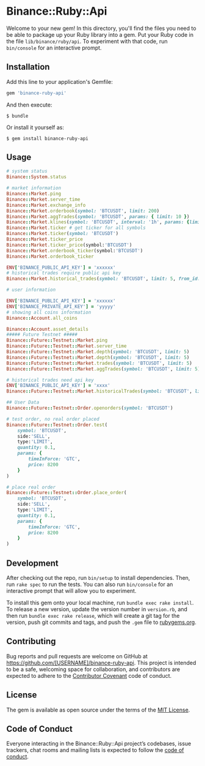 # Binance::Ruby::Api

Welcome to your new gem! In this directory, you'll find the files you need to be able to package up your Ruby library into a gem. Put your Ruby code in the file `lib/binance/ruby/api`. To experiment with that code, run `bin/console` for an interactive prompt.


## Installation

Add this line to your application's Gemfile:

```ruby
gem 'binance-ruby-api'
```

And then execute:

    $ bundle

Or install it yourself as:

    $ gem install binance-ruby-api

## Usage

```ruby
# system status
Binance::System.status

# market information
Binance::Market.ping
Binance::Market.server_time
Binance::Market.exchange_info
Binance::Market.orderbook(symbol: 'BTCUSDT', limit: 200)
Binance::Market.aggTrades(symbol: 'BTCUSDT', params: { limit: 10 })
Binance::Market.klines(symbol: 'BTCUSDT', interval: '1h', params: {limit: 100})
Binance::Market.ticker # get ticker for all symbols
Binance::Market.ticker(symbol: 'BTCUSDT')
Binance::Market.ticker_price
Binance::Market.ticker_price(symbol:'BTCUSDT')
Binance::Market.orderbook_ticker(symbol:'BTCUSDT')
Binance::Market.orderbook_ticker

ENV['BINANCE_PUBLIC_API_KEY'] = 'xxxxxx'
# historical trades require public api key
Binance::Market.historical_trades(symbol: 'BTCUSDT', limit: 5, from_id: 222256836)

# user information

ENV['BINANCE_PUBLIC_API_KEY'] = 'xxxxxx'
ENV['BINANCE_PRIVATE_API_KEY'] = 'yyyyy'
# showing all coins information
Binance::Account.all_coins

Binance::Account.asset_details
##### Future Testnet #####
Binance::Future::Testnet::Market.ping
Binance::Future::Testnet::Market.server_time
Binance::Future::Testnet::Market.depth(symbol: 'BTCUSDT', limit: 5)
Binance::Future::Testnet::Market.depth(symbol: 'BTCUSDT', limit: 5)
Binance::Future::Testnet::Market.trades(symbol: 'BTCUSDT', limit: 5)
Binance::Future::Testnet::Market.aggTrades(symbol: 'BTCUSDT', limit: 5)

# historical trades need api key
ENV['BINANCE_PUBLIC_API_KEY'] = 'xxxx'
Binance::Future::Testnet::Market.historicalTrades(symbol: 'BTCUSDT', limit: 5)

## User Data
Binance::Future::Testnet::Order.openorders(symbol: 'BTCUSDT')

# test order, no real order placed
Binance::Future::Testnet::Order.test(
    symbol: 'BTCUSDT', 
    side:'SELL', 
    type:'LIMIT', 
    quantity: 0.1, 
    params: {
        timeInForce: 'GTC',
        price: 8200
    }
)

# place real order
Binance::Future::Testnet::Order.place_order(
    symbol: 'BTCUSDT', 
    side:'SELL', 
    type:'LIMIT', 
    quantity: 0.1, 
    params: {
        timeInForce: 'GTC',
        price: 8200
    }
)

```

## Development

After checking out the repo, run `bin/setup` to install dependencies. Then, run `rake spec` to run the tests. You can also run `bin/console` for an interactive prompt that will allow you to experiment.

To install this gem onto your local machine, run `bundle exec rake install`. To release a new version, update the version number in `version.rb`, and then run `bundle exec rake release`, which will create a git tag for the version, push git commits and tags, and push the `.gem` file to [rubygems.org](https://rubygems.org).

## Contributing

Bug reports and pull requests are welcome on GitHub at https://github.com/[USERNAME]/binance-ruby-api. This project is intended to be a safe, welcoming space for collaboration, and contributors are expected to adhere to the [Contributor Covenant](http://contributor-covenant.org) code of conduct.

## License

The gem is available as open source under the terms of the [MIT License](https://opensource.org/licenses/MIT).

## Code of Conduct

Everyone interacting in the Binance::Ruby::Api project’s codebases, issue trackers, chat rooms and mailing lists is expected to follow the [code of conduct](https://github.com/[USERNAME]/binance-ruby-api/blob/master/CODE_OF_CONDUCT.md).
